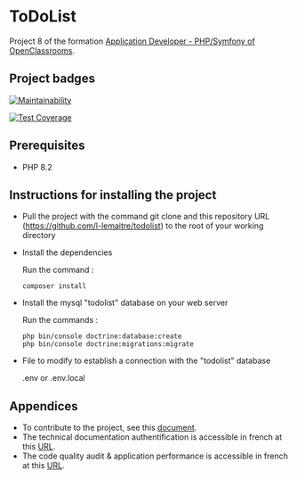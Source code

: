 ToDoList
========

Project 8 of the formation [Application Developer - PHP/Symfony of OpenClassrooms](https://openclassrooms.com/fr/paths/500-developpeur-dapplication-php-symfony).

## Project badges ##
[![Maintainability](https://api.codeclimate.com/v1/badges/b9a783f630e43275a542/maintainability)](https://codeclimate.com/github/l-lemaitre/todolist/maintainability)

[![Test Coverage](https://api.codeclimate.com/v1/badges/b9a783f630e43275a542/test_coverage)](https://codeclimate.com/github/l-lemaitre/todolist/test_coverage)

## Prerequisites ##
- PHP 8.2

## Instructions for installing the project ##
- Pull the project with the command git clone and this repository URL (https://github.com/l-lemaitre/todolist) to the root of your working directory

- Install the dependencies

  Run the command :
  ```
  composer install
  ```
- Install the mysql "todolist" database on your web server

  Run the commands :
  ```
  php bin/console doctrine:database:create
  php bin/console doctrine:migrations:migrate
  ```
- File to modify to establish a connection with the "todolist" database

  .env or .env.local

## Appendices ##
- To contribute to the project, see this [document](/CONTRIBUTING.md).
- The technical documentation authentification is accessible in french at this [URL](/appendices/lemaitre_ludovic_2_documentation_authentification_042023.pdf).
- The code quality audit & application performance is accessible in french at this [URL](/appendices/lemaitre_ludovic_3_rapport_audit_042023.pdf).
